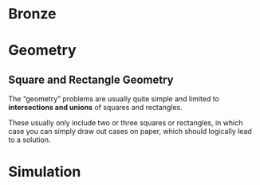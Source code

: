 # Bronze

# Geometry
## Square and Rectangle Geometry 
The “geometry” problems are usually quite simple and limited to **intersections and unions** of squares and rectangles. 

These usually only include two
or three squares or rectangles, in which case you can simply draw out cases on paper, which
should logically lead to a solution.


# Simulation